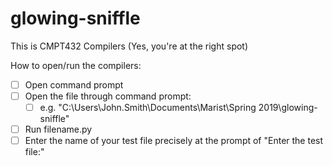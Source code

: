 # glowing-sniffle
This is CMPT432 Compilers (Yes, you're at the right spot)

How to open/run the compilers:
  - [ ] Open command prompt
  - [ ] Open the file through command prompt:
    - [ ] e.g. "C:\Users\John.Smith\Documents\Marist\Spring 2019\glowing-sniffle"
  - [ ] Run filename.py
  - [ ] Enter the name of your test file precisely at the prompt of "Enter the test file:"